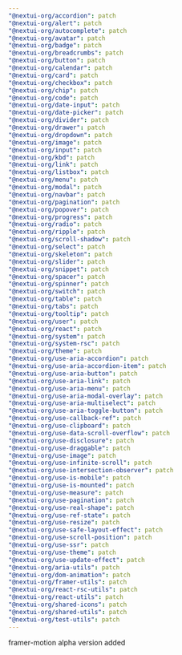 ```yaml
---
"@nextui-org/accordion": patch
"@nextui-org/alert": patch
"@nextui-org/autocomplete": patch
"@nextui-org/avatar": patch
"@nextui-org/badge": patch
"@nextui-org/breadcrumbs": patch
"@nextui-org/button": patch
"@nextui-org/calendar": patch
"@nextui-org/card": patch
"@nextui-org/checkbox": patch
"@nextui-org/chip": patch
"@nextui-org/code": patch
"@nextui-org/date-input": patch
"@nextui-org/date-picker": patch
"@nextui-org/divider": patch
"@nextui-org/drawer": patch
"@nextui-org/dropdown": patch
"@nextui-org/image": patch
"@nextui-org/input": patch
"@nextui-org/kbd": patch
"@nextui-org/link": patch
"@nextui-org/listbox": patch
"@nextui-org/menu": patch
"@nextui-org/modal": patch
"@nextui-org/navbar": patch
"@nextui-org/pagination": patch
"@nextui-org/popover": patch
"@nextui-org/progress": patch
"@nextui-org/radio": patch
"@nextui-org/ripple": patch
"@nextui-org/scroll-shadow": patch
"@nextui-org/select": patch
"@nextui-org/skeleton": patch
"@nextui-org/slider": patch
"@nextui-org/snippet": patch
"@nextui-org/spacer": patch
"@nextui-org/spinner": patch
"@nextui-org/switch": patch
"@nextui-org/table": patch
"@nextui-org/tabs": patch
"@nextui-org/tooltip": patch
"@nextui-org/user": patch
"@nextui-org/react": patch
"@nextui-org/system": patch
"@nextui-org/system-rsc": patch
"@nextui-org/theme": patch
"@nextui-org/use-aria-accordion": patch
"@nextui-org/use-aria-accordion-item": patch
"@nextui-org/use-aria-button": patch
"@nextui-org/use-aria-link": patch
"@nextui-org/use-aria-menu": patch
"@nextui-org/use-aria-modal-overlay": patch
"@nextui-org/use-aria-multiselect": patch
"@nextui-org/use-aria-toggle-button": patch
"@nextui-org/use-callback-ref": patch
"@nextui-org/use-clipboard": patch
"@nextui-org/use-data-scroll-overflow": patch
"@nextui-org/use-disclosure": patch
"@nextui-org/use-draggable": patch
"@nextui-org/use-image": patch
"@nextui-org/use-infinite-scroll": patch
"@nextui-org/use-intersection-observer": patch
"@nextui-org/use-is-mobile": patch
"@nextui-org/use-is-mounted": patch
"@nextui-org/use-measure": patch
"@nextui-org/use-pagination": patch
"@nextui-org/use-real-shape": patch
"@nextui-org/use-ref-state": patch
"@nextui-org/use-resize": patch
"@nextui-org/use-safe-layout-effect": patch
"@nextui-org/use-scroll-position": patch
"@nextui-org/use-ssr": patch
"@nextui-org/use-theme": patch
"@nextui-org/use-update-effect": patch
"@nextui-org/aria-utils": patch
"@nextui-org/dom-animation": patch
"@nextui-org/framer-utils": patch
"@nextui-org/react-rsc-utils": patch
"@nextui-org/react-utils": patch
"@nextui-org/shared-icons": patch
"@nextui-org/shared-utils": patch
"@nextui-org/test-utils": patch
---
```


framer-motion alpha version added

